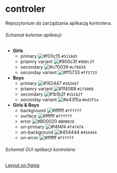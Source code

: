 # controler
Repozytorium do zarządzania aplikacją kontrolera.
###### Schamat kolorów aplikacji:
- **Girls**
    - primary ![#f03c15](https://placehold.it/15/511845/000000?text=+) `#511845`
    - priamry variant ![#900c3f](https://placehold.it/15/900c3f/000000?text=+) `#900c3f`
    - secondary ![#c70039](https://placehold.it/15/c70039/000000?text=+) `#c70039`
    - seconday variant ![#ff5733](https://placehold.it/15/ff5733/000000?text=+) `#ff5733`
- **Boys**
    - primary ![#162447](https://placehold.it/15/162447/000000?text=+) `#162447`
    - priamry variant ![#1f4068](https://placehold.it/15/1f4068/000000?text=+) `#1f4068`
    - secondary ![#1b1b2f](https://placehold.it/15/1b1b2f/000000?text=+) `#1b1b2f`
    - seconday variant ![#e43f5a](https://placehold.it/15/e43f5a/000000?text=+) `#e43f5a`
- **Girls & Boys**
    - background ![#ffffff](https://placehold.it/15/ffffff/000000?text=+) `#ffffff`
    - surface ![#ffffff](https://placehold.it/15/ffffff/000000?text=+) `#ffffff`
    - error ![#B00020](https://placehold.it/15/B00020/000000?text=+) `#B00020`
    - on-primary ![#f4f4f4](https://placehold.it/15/f4f4f4/000000?text=+) `#f4f4f4`
    - on-background ![#454444](https://placehold.it/15/454444/000000?text=+) `#454444`
    - on-error ![#ffffff](https://placehold.it/15/ffffff/000000?text=+) `#ffffff`
 
 ###### Schemat GUI aplikacji kontrolera:
 [Layout on figma](https://www.figma.com/file/gbLd0tBwCsy9nuPxkAEHs2/KontrolerSystemyWbudowane)
 

